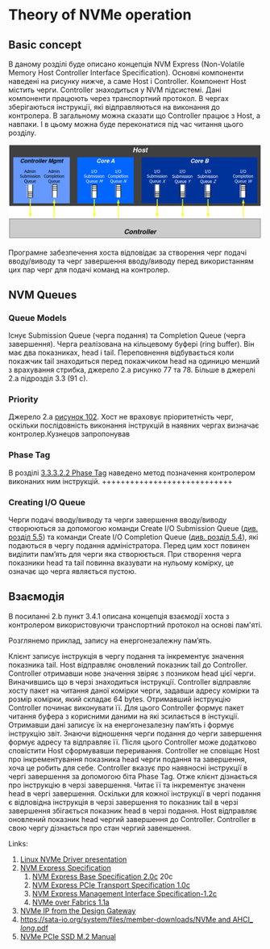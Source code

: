 # Theory of NVMe operation

## Basic concept

В даному розділі буде описано концепція NVM Express (Non-Volatile Memory Host Controller Interface Specification). Основні компоненти наведені на рисунку нижче, а саме Host і Controller. Компонент Host містить черги. Controller знаходиться у NVM підсистемі. Дані компоненти працюють через транспортний протокол. В чергах зберігаються інструкції, які відправляються на виконання до контролера. В загальному можна сказати що Controller працює з Host, а навпаки. І в цьому можна буде переконатися під час читання цього розділу.

![Untitled](Untitled.png)

Програмне забезпечення хоста відповідає за створення черг подачі вводу/виводу та черг завершення вводу/виводу перед використанням цих пар черг для подачі команд на контролер.

## NVM Queues

### Queue Models

Існує Submission Queue (черга подання) та Completion Queue (черга завершення).
Черга реалізована на кільцевому буфері (ring buffer). Він має два показниках, head і tail. Переповнення відбувається коли покажчик tail знаходиться перед покажчиком head на одиницю менший з врахування стрибка, джерело 2.a рисунко 77 та 78. Більше в джерелі 2.a підрозділ 3.3 (91 с).

### Priority

Джерело 2.a [рисунок 102](https://nvmexpress.org/wp-content/uploads/NVM-Express-Base-Specification-2.0c-2022.10.04-Ratified.pdf#%5B%7B%22num%22%3A180%2C%22gen%22%3A0%7D%2C%7B%22name%22%3A%22XYZ%22%7D%2C69%2C720%2C0%5D). Хост не враховує пріоритетність черг, оскільки послідовність виконання інструкцій в наявних чергах визначає контролер.Кузнецов запропонував

### Phase Tag

В розділі [3.3.3.2.2 Phase Tag](https://nvmexpress.org/wp-content/uploads/NVM-Express-Base-Specification-2.0c-2022.10.04-Ratified.pdf#%5B%7B%22num%22%3A173%2C%22gen%22%3A0%7D%2C%7B%22name%22%3A%22XYZ%22%7D%2C69%2C380%2C0%5D) наведено метод позначення контролером виконаних ним інструкцій. ++++++++++++++++++++++++++++

### Creating I/O Queue

Черги подачі вводу/виводу та черги завершення вводу/виводу створюються за допомогою команди Create I/O Submission Queue ([див. розділ 5.5](https://nvmexpress.org/wp-content/uploads/NVM-Express-Base-Specification-2.0c-2022.10.04-Ratified.pdf#%5B%7B%22num%22%3A246%2C%22gen%22%3A0%7D%2C%7B%22name%22%3A%22XYZ%22%7D%2C69%2C308%2C0%5D)) та команди Create I/O Completion Queue ([див. розділ 5.4](https://nvmexpress.org/wp-content/uploads/NVM-Express-Base-Specification-2.0c-2022.10.04-Ratified.pdf#%5B%7B%22num%22%3A244%2C%22gen%22%3A0%7D%2C%7B%22name%22%3A%22XYZ%22%7D%2C69%2C601%2C0%5D)), які подаються в чергу подання адміністратора. Перед цим хост повинен виділити пам’ять для черги яка створюється. При створення черга показники head та tail повинна вказувати на нульому комірку, це означає що черга являється пустою.

## Взаємодія

В посиланні 2.b пункт 3.4.1 описана концепція взаємодії хоста з контролером використовуючи транспортний протокол на основі пам'яті.

Розглянемо приклад, запису на енергонезалежну пам’ять.

Клієнт записує інструкція в чергу подання та інкрементує значення показника tail. Host відправляє оновлений показник tail до Controller. Controller отримавши нове значення звіряє з позником head цієї черги. Виначившись що в черзі знаходиться інструкції. Controller відправляє хосту пакет на читання даної комірки черги, задавши адресу комірки та розмір комірки, який складає 64 bytes. Отримавший інструкцію Controller починає виконувати її. Для цього Controller формує пакет читання буфера з корисними даними на які зсилається в інстукції. Отримавши дані записує їх на енергонезалезну пам’ять і формує інструкцію звіт. Знаючи відношення черги подання до черги завершення формує адресу та відправляє її. Після цього Controller може додатково сповістити Host сформувавши переривання. Controller не сповіщає Host про інкрементування показника head черги подання та завершення, хоча це робить для себе. Controller вказує про наявносні інструкції в чергі завершення за допомогою біта Phase Tag. Отже клієнт дізнається про інструкцію в черзі завершення. Читає її та інкрементує значенн head в чергі завершення. Оскільки для кожної інструкції в чергі подання є відповідна інструкція в черзі завершення то показник tail в черзі завершення збігається показник head в черзі подання. Host відправляє оновлений показник head чергий завершення до Controller. Controller в свою чергу дізнається про стан чергий завеншення.

Links:

1. [Linux NVMe Driver presentation](https://www.flashmemorysummit.com/English/Collaterals/Proceedings/2013/20130812_PreConfD_Busch.pdf)
2. [NVM Express Specification](https://nvmexpress.org/specifications/)
    1. [NVM Express Base Specification 2.0c](https://nvmexpress.org/wp-content/uploads/NVM-Express-Base-Specification-2.0c-2022.10.04-Ratified.pdf) 20c
    2. [NVM Express PCIe Transport Specification 1.0c](https://nvmexpress.org/wp-content/uploads/NVM-Express-PCIe-Transport-Specification-1.0c-2022.10.03-Ratified.pdf)
    3. [NVM Express Management Interface Specification-1.2c](https://nvmexpress.org/wp-content/uploads/NVM-Express-Management-Interface-Specification-1.2c-2022.10.06-Ratified.pdf)
    4. [NVMe over Fabrics 1.1a](https://nvmexpress.org/wp-content/uploads/NVMe-over-Fabrics-1.1a-2021.07.12-Ratified.pdf)
3. [NVMe IP from the Design Gateway](https://dgway.com/products/IP/NVMe-IP/dg_nvmeip_refdesign_en.pdf)
4. [https://sata-io.org/system/files/member-downloads/NVMe and AHCI_ _long_.pdf](https://sata-io.org/system/files/member-downloads/NVMe%20and%20AHCI_%20_long_.pdf)
5. [NVMe PCIe SSD M.2 Manual](https://www.vikingtechnology.com/wp-content/uploads/2021/03/M2_80mm_PCIeNVMe_Phison_PS5007.pdf)